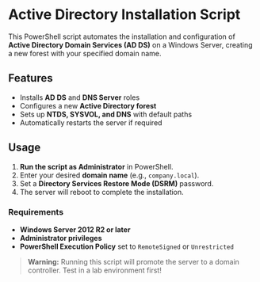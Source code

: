 # Active Directory Installation Script  

This PowerShell script automates the installation and configuration of **Active Directory Domain Services (AD DS)** on a Windows Server, creating a new forest with your specified domain name.  

## Features  
- Installs **AD DS** and **DNS Server** roles  
- Configures a new **Active Directory forest**  
- Sets up **NTDS, SYSVOL, and DNS** with default paths  
- Automatically restarts the server if required  

## Usage  
1. **Run the script as Administrator** in PowerShell.  
2. Enter your desired **domain name** (e.g., `company.local`).  
3. Set a **Directory Services Restore Mode (DSRM)** password.  
4. The server will reboot to complete the installation.  

### Requirements  
- **Windows Server 2012 R2 or later**  
- **Administrator privileges**  
- **PowerShell Execution Policy** set to `RemoteSigned` or `Unrestricted`  

> **Warning:** Running this script will promote the server to a domain controller. Test in a lab environment first!  

